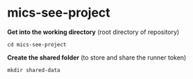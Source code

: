 # mics-see-project

**Get into the working directory** (root directory of repository)
```shell
cd mics-see-project
```

**Create the shared folder** (to store and share the runner token)
```shell
mkdir shared-data
```
